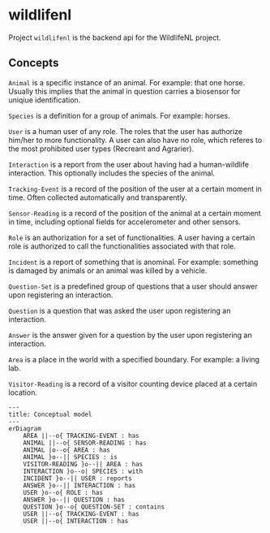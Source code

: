 # wildlifenl

Project `wildlifenl` is the backend api for the WildlifeNL project.

## Concepts

`Animal` is a specific instance of an animal. For example: that one horse. Usually this implies that the animal in question carries a biosensor for uniqiue identification.

`Species` is a definition for a group of animals. For example: horses.

`User` is a human user of any role. The roles that the user has authorize him/her to more functionality. A user can also have no role, which referes to the most prohibited user types (Recreant and Agrarier).

`Interaction` is a report from the user about having had a human-wildlife interaction. This optionally includes the species of the animal.

`Tracking-Event` is a record of the position of the user at a certain moment in time. Often collected automatically and transparently.

`Sensor-Reading` is a record of the position of the animal at a certain moment in time, including optional fields for accelerometer and other sensors.

`Role` is an authorization for a set of functionalities. A user having a certain role is authorized to call the functionalities associated with that role.

`Incident` is a report of something that is anominal. For example: something is damaged by animals or an animal was killed by a vehicle.

`Question-Set` is a predefined group of questions that a user should answer upon registering an interaction.

`Question` is a question that was asked the user upon registering an interaction.

`Answer` is the answer given for a question by the user upon registering an interaction.

`Area` is a place in the world with a specified boundary. For example: a living lab.

`Visitor-Reading` is a record of a visitor counting device placed at a certain location.


```mermaid
---
title: Conceptual model
---
erDiagram
    AREA ||--o{ TRACKING-EVENT : has 
    ANIMAL ||--o{ SENSOR-READING : has
    ANIMAL |o--o{ AREA : has
    ANIMAL }o--|| SPECIES : is
    VISITOR-READING }o--|| AREA : has
    INTERACTION }o--o| SPECIES : with
    INCIDENT }o--|| USER : reports
    ANSWER }o--|| INTERACTION : has
    USER }o--o{ ROLE : has
    ANSWER }o--|| QUESTION : has
    QUESTION }o--o{ QUESTION-SET : contains 
    USER ||--o{ TRACKING-EVENT : has
    USER ||--o{ INTERACTION : has
```

